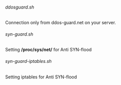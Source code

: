 ###### ddosguard.sh
Connection only from ddos-guard.net on your server.


###### syn-guard.sh
Setting **/proc/sys/net/** for Anti SYN-flood


###### syn-guard-iptables.sh
Setting iptables for Anti SYN-flood
